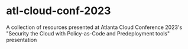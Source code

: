 # atl-cloud-conf-2023
A collection of resources presented at Atlanta Cloud Conference 2023's "Security the Cloud with Policy-as-Code and Predeployment tools" presentation
